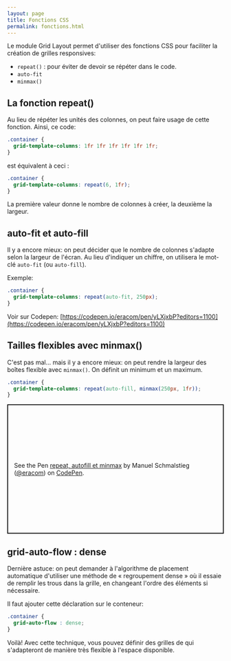 ```yaml
---
layout: page
title: Fonctions CSS
permalink: fonctions.html
---
```


Le module Grid Layout permet d'utiliser des fonctions CSS pour faciliter la création de grilles responsives:

- `repeat()` : pour éviter de devoir se répéter dans le code.
- `auto-fit`
- `minmax()`

## La fonction repeat()

Au lieu de répéter les unités des colonnes, on peut faire usage de cette fonction. Ainsi, ce code:

```css
.container {
  grid-template-columns: 1fr 1fr 1fr 1fr 1fr 1fr;
}
```

est équivalent à ceci :

```css
.container {
  grid-template-columns: repeat(6, 1fr);
}
```

La première valeur donne le nombre de colonnes à créer, la deuxième la largeur.

## auto-fit et auto-fill

Il y a encore mieux: on peut décider que le nombre de colonnes s'adapte selon la largeur de l'écran. Au lieu d'indiquer un chiffre, on utilisera le mot-clé `auto-fit` (ou `auto-fill`).

Exemple:

```css
.container {
  grid-template-columns: repeat(auto-fit, 250px);
}
```

Voir sur Codepen: [https://codepen.io/eracom/pen/yLXjxbP?editors=1100](https://codepen.io/eracom/pen/yLXjxbP?editors=1100)


## Tailles flexibles avec minmax()

C'est pas mal... mais il y a encore mieux: on peut rendre la largeur des boîtes flexible avec `minmax()`. On définit un minimum et un maximum.

```css
.container {
  grid-template-columns: repeat(auto-fill, minmax(250px, 1fr));
}
```

<p class="codepen" data-height="300" data-default-tab="css,result" data-slug-hash="OJgZozR" data-editable="true" data-user="eracom" style="height: 300px; box-sizing: border-box; display: flex; align-items: center; justify-content: center; border: 2px solid; margin: 1em 0; padding: 1em;">
  <span>See the Pen <a href="https://codepen.io/eracom/pen/OJgZozR">
  repeat, autofill et minmax</a> by Manuel Schmalstieg (<a href="https://codepen.io/eracom">@eracom</a>)
  on <a href="https://codepen.io">CodePen</a>.</span>
</p>

## grid-auto-flow : dense

Dernière astuce: on peut demander à l'algorithme de placement automatique d'utiliser une méthode de « regroupement dense » où il essaie de remplir les trous dans la grille, en changeant l'ordre des éléments si nécessaire. 

Il faut ajouter cette déclaration sur le conteneur:

```css
.container {
  grid-auto-flow : dense;
}
```

Voilà! Avec cette technique, vous pouvez définir des grilles de qui s'adapteront de manière très flexible à l'espace disponible.